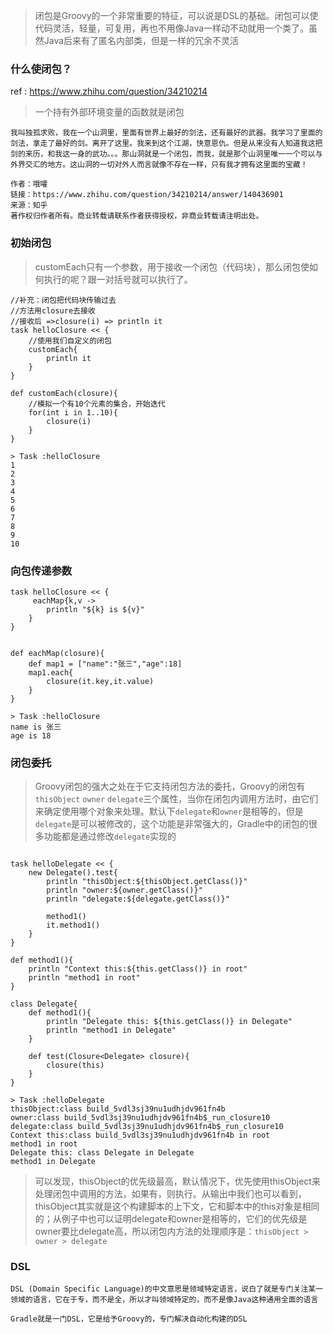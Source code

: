 > 闭包是Groovy的一个非常重要的特征，可以说是DSL的基础。闭包可以使代码灵活，轻量，可复用，再也不用像Java一样动不动就用一个类了。虽然Java后来有了匿名内部类，但是一样的冗余不灵活

### 什么使闭包？
ref : https://www.zhihu.com/question/34210214

> 一个持有外部环境变量的函数就是闭包

```
我叫独孤求败，我在一个山洞里，里面有世界上最好的剑法，还有最好的武器。我学习了里面的剑法，拿走了最好的剑。离开了这里。我来到这个江湖，快意恩仇。但是从来没有人知道我这把剑的来历，和我这一身的武功。。。那山洞就是一个闭包，而我，就是那个山洞里唯一一个可以与外界交汇的地方。这山洞的一切对外人而言就像不存在一样，只有我才拥有这里面的宝藏！

作者：哦嚯
链接：https://www.zhihu.com/question/34210214/answer/140436901
来源：知乎
著作权归作者所有。商业转载请联系作者获得授权，非商业转载请注明出处。

```

### 初始闭包

> customEach只有一个参数，用于接收一个闭包（代码块），那么闭包使如何执行的呢？跟一对括号就可以执行了。 

```
//补充：闭包把代码块传输过去
//方法用closure去接收
//接收后 =>closure(i) => println it
task helloClosure << {
    //使用我们自定义的闭包
    customEach{
        println it
    }
}

def customEach(closure){
    //模拟一个有10个元素的集合，开始迭代
    for(int i in 1..10){
        closure(i)
    }
}

> Task :helloClosure
1
2
3
4
5
6
7
8
9
10
```

### 向包传递参数

```
task helloClosure << {
     eachMap{k,v ->
        println "${k} is ${v}"
    }
}


def eachMap(closure){
    def map1 = ["name":"张三","age":18]
    map1.each{
        closure(it.key,it.value)
    }
}

> Task :helloClosure
name is 张三
age is 18

```

### 闭包委托

> Groovy闭包的强大之处在于它支持闭包方法的委托，Groovy的闭包有`thisObject` `owner` `delegate`三个属性，当你在闭包内调用方法时，由它们来确定使用哪个对象来处理。默认下`delegate`和`owner`是相等的，但是`delegate`是可以被修改的，这个功能是非常强大的，Gradle中的闭包的很多功能都是通过修改`delegate`实现的

```

task helloDelegate << {
    new Delegate().test{
        println "thisObject:${thisObject.getClass()}"
        println "owner:${owner.getClass()}"
        println "delegate:${delegate.getClass()}"

        method1()
        it.method1()
    }
}

def method1(){
    println "Context this:${this.getClass()} in root"
    println "method1 in root"
}

class Delegate{
    def method1(){
        println "Delegate this: ${this.getClass()} in Delegate"
        println "method1 in Delegate"
    }

    def test(Closure<Delegate> closure){
        closure(this)
    }
}

> Task :helloDelegate
thisObject:class build_5vdl3sj39nu1udhjdv961fn4b
owner:class build_5vdl3sj39nu1udhjdv961fn4b$_run_closure10
delegate:class build_5vdl3sj39nu1udhjdv961fn4b$_run_closure10
Context this:class build_5vdl3sj39nu1udhjdv961fn4b in root
method1 in root
Delegate this: class Delegate in Delegate
method1 in Delegate

```

> 可以发现，thisObject的优先级最高，默认情况下，优先使用thisObject来处理闭包中调用的方法，如果有，则执行。从输出中我们也可以看到，thisObject其实就是这个构建脚本的上下文，它和脚本中的this对象是相同的；从例子中也可以证明delegate和owner是相等的，它们的优先级是owner要比delegate高，所以闭包内方法的处理顺序是：`thisObject > owner > delegate`

### DSL

```
DSL (Domain Specific Language)的中文意思是领域特定语言，说白了就是专门关注某一领域的语言，它在于专，而不是全，所以才叫领域特定的，而不是像Java这种通用全面的语言

Gradle就是一门DSL，它是给予Groovy的，专门解决自动化构建的DSL

```